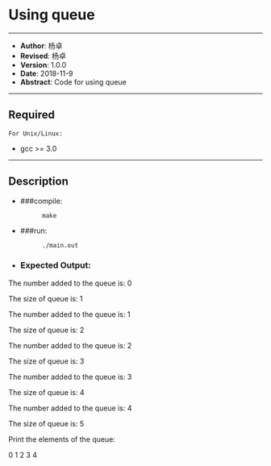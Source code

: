 # Using queue
-----

- **Author**: 杨卓
- **Revised**: 杨卓
- **Version**: 1.0.0
- **Date**:   2018-11-9
- **Abstract**: Code for using queue
- ----

## Required

    For Unix/Linux:

- gcc >= 3.0

----------

## Description

- ###compile:

            make
            
- ###run:

            ./main.out
            
- ### Expected Output:

The number added to the queue is: 0

The size of queue is: 1

The number added to the queue is: 1

The size of queue is: 2

The number added to the queue is: 2

The size of queue is: 3

The number added to the queue is: 3

The size of queue is: 4

The number added to the queue is: 4

The size of queue is: 5

Print the elements of the queue:

0 1 2 3 4 









